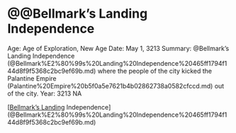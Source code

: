 # @@Bellmark’s Landing Independence

Age: Age of Exploration, New Age
Date: May 1, 3213
Summary: @Bellmark’s Landing Independence (@Bellmark%E2%80%99s%20Landing%20Independence%20465ff1794f144d8f9f5368c2bc9ef69b.md) where the people of the city kicked the Palantine Empire (Palantine%20Empire%20b5f0a5e7621b4b02862738a0582cfccd.md) out of the city.
Year: 3213 NA

[[Bellmark’s Landing](Bellmark%E2%80%99s%20Landing%2054c76e237a3b470da0856b090bec2ee2.md) Independence](@Bellmark%E2%80%99s%20Landing%20Independence%20465ff1794f144d8f9f5368c2bc9ef69b.md)